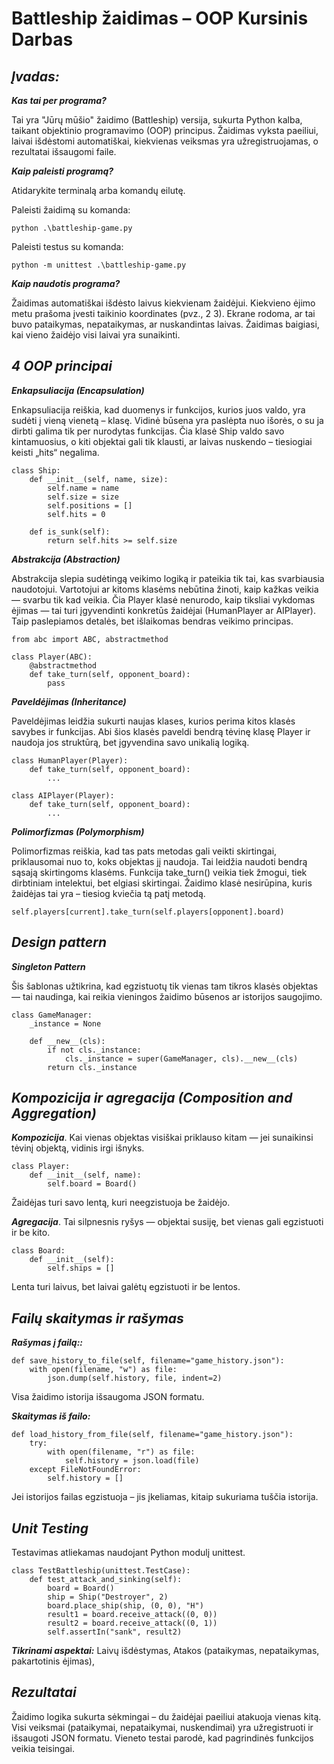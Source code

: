 # Battleship žaidimas – OOP Kursinis Darbas

## ***Įvadas:***

***Kas tai per programa?***

Tai yra "Jūrų mūšio" žaidimo (Battleship) versija, sukurta Python kalba, taikant objektinio programavimo (OOP) principus. Žaidimas vyksta paeiliui, laivai išdėstomi automatiškai, kiekvienas veiksmas yra užregistruojamas, o rezultatai išsaugomi faile.

***Kaip paleisti programą?***

Atidarykite terminalą arba komandų eilutę.

Paleisti žaidimą su komanda:

    python .\battleship-game.py
Paleisti testus su komanda:

    python -m unittest .\battleship-game.py

***Kaip naudotis programa?***

Žaidimas automatiškai išdėsto laivus kiekvienam žaidėjui.
Kiekvieno ėjimo metu prašoma įvesti taikinio koordinates (pvz., 2 3).
Ekrane rodoma, ar tai buvo pataikymas, nepataikymas, ar nuskandintas laivas.
Žaidimas baigiasi, kai vieno žaidėjo visi laivai yra sunaikinti.

## ***4 OOP principai***

***Enkapsuliacija (Encapsulation)***

Enkapsuliacija reiškia, kad duomenys ir funkcijos, kurios juos valdo, yra sudėti į vieną vienetą – klasę. Vidinė būsena yra paslėpta nuo išorės, o su ja dirbti galima tik per nurodytas funkcijas.
Čia klasė Ship valdo savo kintamuosius, o kiti objektai gali tik klausti, ar laivas nuskendo – tiesiogiai keisti „hits“ negalima.

    class Ship:
        def __init__(self, name, size):
            self.name = name
            self.size = size
            self.positions = []
            self.hits = 0

        def is_sunk(self):
            return self.hits >= self.size
        
***Abstrakcija (Abstraction)***

Abstrakcija slepia sudėtingą veikimo logiką ir pateikia tik tai, kas svarbiausia naudotojui. Vartotojui ar kitoms klasėms nebūtina žinoti, kaip kažkas veikia — svarbu tik kad veikia.
Čia Player klasė nenurodo, kaip tiksliai vykdomas ėjimas — tai turi įgyvendinti konkretūs žaidėjai (HumanPlayer ar AIPlayer). Taip paslepiamos detalės, bet išlaikomas bendras veikimo principas.

    from abc import ABC, abstractmethod

    class Player(ABC):
        @abstractmethod
        def take_turn(self, opponent_board):
            pass
        
***Paveldėjimas (Inheritance)***

Paveldėjimas leidžia sukurti naujas klases, kurios perima kitos klasės savybes ir funkcijas.
Abi šios klasės paveldi bendrą tėvinę klasę Player ir naudoja jos struktūrą, bet įgyvendina savo unikalią logiką.

    class HumanPlayer(Player):
        def take_turn(self, opponent_board):
            ...

    class AIPlayer(Player):
        def take_turn(self, opponent_board):
            ...
        
***Polimorfizmas (Polymorphism)***

Polimorfizmas reiškia, kad tas pats metodas gali veikti skirtingai, priklausomai nuo to, koks objektas jį naudoja. Tai leidžia naudoti bendrą sąsają skirtingoms klasėms.
Funkcija take_turn() veikia tiek žmogui, tiek dirbtiniam intelektui, bet elgiasi skirtingai. Žaidimo klasė nesirūpina, kuris žaidėjas tai yra – tiesiog kviečia tą patį metodą.

    self.players[current].take_turn(self.players[opponent].board)

## ***Design pattern***

***Singleton Pattern***

Šis šablonas užtikrina, kad egzistuotų tik vienas tam tikros klasės objektas — tai naudinga, kai reikia vieningos žaidimo būsenos ar istorijos saugojimo.

    class GameManager:
        _instance = None

        def __new__(cls):
            if not cls._instance:
                cls._instance = super(GameManager, cls).__new__(cls)
            return cls._instance

## ***Kompozicija ir agregacija (Composition and Aggregation)***

***Kompozicija***. Kai vienas objektas visiškai priklauso kitam — jei sunaikinsi tėvinį objektą, vidinis irgi išnyks.

    class Player:
        def __init__(self, name):
            self.board = Board()	
Žaidėjas turi savo lentą, kuri neegzistuoja be žaidėjo.

***Agregacija***. Tai silpnesnis ryšys — objektai susiję, bet vienas gali egzistuoti ir be kito.

    class Board:
        def __init__(self):
            self.ships = []
Lenta turi laivus, bet laivai galėtų egzistuoti ir be lentos.

## ***Failų skaitymas ir rašymas***
***Rašymas į failą::***

    def save_history_to_file(self, filename="game_history.json"):
        with open(filename, "w") as file:
            json.dump(self.history, file, indent=2)
Visa žaidimo istorija išsaugoma JSON formatu.

***Skaitymas iš failo:***

    def load_history_from_file(self, filename="game_history.json"):
        try:
            with open(filename, "r") as file:
                self.history = json.load(file)
        except FileNotFoundError:
            self.history = []
Jei istorijos failas egzistuoja – jis įkeliamas, kitaip sukuriama tuščia istorija.


## ***Unit Testing***
Testavimas atliekamas naudojant Python modulį unittest.

    class TestBattleship(unittest.TestCase):
        def test_attack_and_sinking(self):
            board = Board()
            ship = Ship("Destroyer", 2)
            board.place_ship(ship, (0, 0), "H")
            result1 = board.receive_attack((0, 0))
            result2 = board.receive_attack((0, 1))
            self.assertIn("sank", result2)
***Tikrinami aspektai:***
Laivų išdėstymas,
Atakos (pataikymas, nepataikymas, pakartotinis ėjimas),

## ***Rezultatai*** 

Žaidimo logika sukurta sėkmingai – du žaidėjai paeiliui atakuoja vienas kitą. Visi veiksmai (pataikymai, nepataikymai, nuskendimai) yra užregistruoti ir išsaugoti JSON formatu. Vieneto testai parodė, kad pagrindinės funkcijos veikia teisingai.


